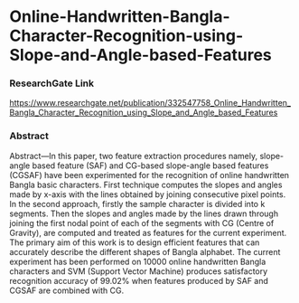 # Online-Handwritten-Bangla-Character-Recognition-using-Slope-and-Angle-based-Features

### ResearchGate Link
https://www.researchgate.net/publication/332547758_Online_Handwritten_Bangla_Character_Recognition_using_Slope_and_Angle_based_Features

### Abstract 
Abstract—In this paper, two feature extraction procedures namely, slope-angle based feature (SAF) and CG-based slope-angle based features (CGSAF) have been experimented for the recognition of online handwritten Bangla basic characters. First technique computes the slopes and angles made by x-axis with the lines obtained by joining consecutive pixel points. In the second approach, firstly the sample character is divided into k segments. Then the slopes and angles made by the lines drawn through joining the first nodal point of each of the segments with CG (Centre of Gravity), are computed and treated as features for the current experiment. The primary aim of this work is to design efficient features that can accurately describe the different shapes of Bangla alphabet. The current experiment has been performed on 10000 online handwritten Bangla characters and SVM (Support Vector Machine) produces satisfactory recognition accuracy of 99.02% when features produced by SAF and CGSAF are combined with CG.
